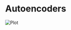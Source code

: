 # Autoencoders

![Plot](https://raw.githubusercontent.com/vermashresth/Autoencoders/master/visualization/viz.png)
